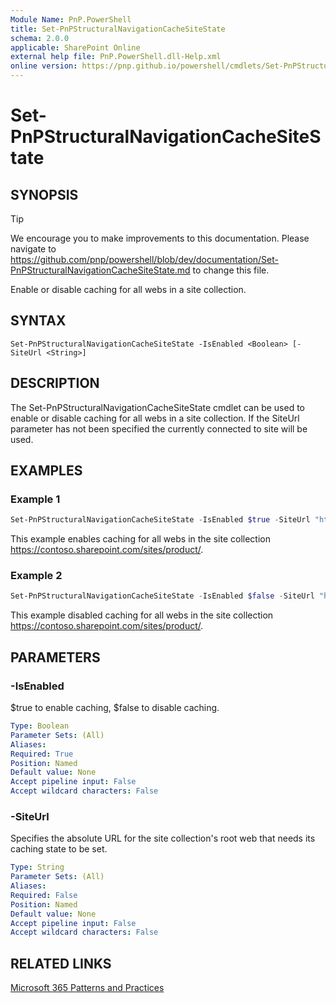 ```yaml
---
Module Name: PnP.PowerShell
title: Set-PnPStructuralNavigationCacheSiteState
schema: 2.0.0
applicable: SharePoint Online
external help file: PnP.PowerShell.dll-Help.xml
online version: https://pnp.github.io/powershell/cmdlets/Set-PnPStructuralNavigationCacheSiteState.html
---
```

 
# Set-PnPStructuralNavigationCacheSiteState

## SYNOPSIS

> [!TIP]
> We encourage you to make improvements to this documentation. Please navigate to https://github.com/pnp/powershell/blob/dev/documentation/Set-PnPStructuralNavigationCacheSiteState.md to change this file.

Enable or disable caching for all webs in a site collection.

## SYNTAX

```
Set-PnPStructuralNavigationCacheSiteState -IsEnabled <Boolean> [-SiteUrl <String>]
```

## DESCRIPTION
The Set-PnPStructuralNavigationCacheSiteState cmdlet can be used to enable or disable caching for all webs in a site collection. If the SiteUrl parameter has not been specified the currently connected to site will be used. 

## EXAMPLES

### Example 1
```powershell
Set-PnPStructuralNavigationCacheSiteState -IsEnabled $true -SiteUrl "https://contoso.sharepoint.com/sites/product/" 
```

This example enables caching for all webs in the site collection https://contoso.sharepoint.com/sites/product/.

### Example 2
```powershell
Set-PnPStructuralNavigationCacheSiteState -IsEnabled $false -SiteUrl "https://contoso.sharepoint.com/sites/product/" 
```

This example disabled caching for all webs in the site collection https://contoso.sharepoint.com/sites/product/.

## PARAMETERS

### -IsEnabled
$true to enable caching, $false to disable caching.

```yaml
Type: Boolean
Parameter Sets: (All)
Aliases:
Required: True
Position: Named
Default value: None
Accept pipeline input: False
Accept wildcard characters: False
```

### -SiteUrl
Specifies the absolute URL for the site collection's root web that needs its caching state to be set.

```yaml
Type: String
Parameter Sets: (All)
Aliases:
Required: False
Position: Named
Default value: None
Accept pipeline input: False
Accept wildcard characters: False
```

## RELATED LINKS

[Microsoft 365 Patterns and Practices](https://aka.ms/m365pnp)

